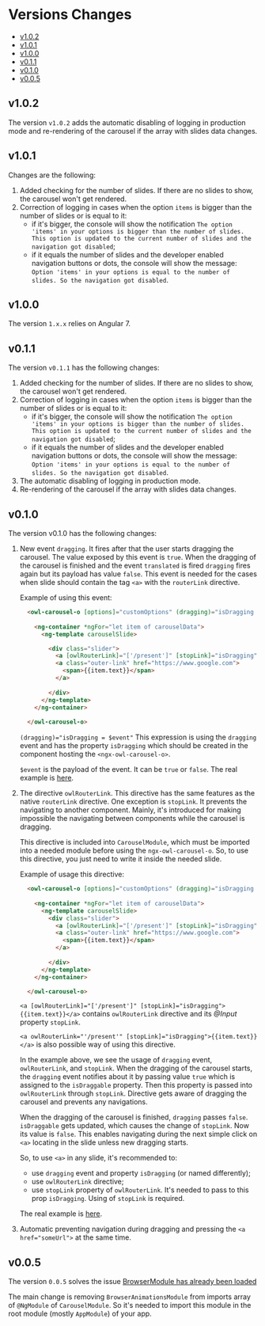 # Versions Changes

* [v1.0.2](#v1.0.2)
* [v1.0.1](#v1.0.1)
* [v1.0.0](#v1.0.0)
* [v0.1.1](#v0.1.1)
* [v0.1.0](#v0.1.0)
* [v0.0.5](#v0.0.5)

## v1.0.2

The version `v1.0.2` adds the automatic disabling of logging in production mode and re-rendering of the carousel if the array with slides data changes.

## v1.0.1

Changes are the following: 
1. Added checking for the number of slides. If there are no slides to show, the carousel won't get rendered. 
2. Correction of logging in cases when the option `items` is bigger than the number of slides or is equal to it:
    - if it's bigger, the console will show the notification  `The option 'items' in your options is bigger than the number of slides. This option is updated to the current number of slides and the navigation got disabled`;
    - if it equals the number of slides and the developer enabled navigation buttons or dots, the console will show the message: `Option 'items' in your options is equal to the number of slides. So the navigation got disabled`.

## v1.0.0
The version `1.x.x` relies on Angular 7. 

## v0.1.1
The version `v0.1.1` has the following changes:
1. Added checking for the number of slides. If there are no slides to show, the carousel won't get rendered. 
2. Correction of logging in cases when the option `items` is bigger than the number of slides or is equal to it:
    - if it's bigger, the console will show the notification  `The option 'items' in your options is bigger than the number of slides. This option is updated to the current number of slides and the navigation got disabled`;
    - if it equals the number of slides and the developer enabled navigation buttons or dots, the console will show the message: `Option 'items' in your options is equal to the number of slides. So the navigation got disabled`. 
3. The automatic disabling of logging in production mode.
4. Re-rendering of the carousel if the array with slides data changes.

## v0.1.0

The version v0.1.0 has the following changes:
1. New event `dragging`. It fires after that the user starts dragging the carousel. The value exposed by this event is `true`. When the dragging of the carousel is finished and the event `translated` is fired `dragging` fires again but its payload has value `false`. This event is needed for the cases when slide should contain the tag `<a>` with the `routerLink` directive.

    Example of using this event:
    ```html
      <owl-carousel-o [options]="customOptions" (dragging)="isDragging = $event">
            
        <ng-container *ngFor="let item of carouselData">
          <ng-template carouselSlide>

            <div class="slider">
              <a [owlRouterLink]="['/present']" [stopLink]="isDragging">{{item.text}}</a>
              <a class="outer-link" href="https://www.google.com">
                <span>{{item.text}}</span>
              </a>
                
            </div>
          </ng-template>
        </ng-container>
        
      </owl-carousel-o>
    ```
    `(dragging)="isDragging = $event"` This expression is using the `dragging` event and has the property `isDragging` which should be created in the component hosting the `<ngx-owl-carousel-o>`.

    `$event` is the payload of the event. It can be `true` or `false`.
    The real example is [here](https://github.com/vitalii-andriiovskyi/ngx-owl-carousel-o/blob/develop/apps/demo-owl-carousel/src/app/link/link.component.html).

2. The directive `owlRouterLink`. This directive has the same features as the native `routerLink` directive. One exception is `stopLink`. It prevents the navigating to another component. Mainly, it's introduced for making impossible the navigating between components while the carousel is dragging. 

    This directive is included into `CarouselModule`, which must be imported into a needed module before using the `ngx-owl-carousel-o`. So, to use this directive, you just need to write it inside the needed slide.

    Example of usage this directive:
    ```html
      <owl-carousel-o [options]="customOptions" (dragging)="isDragging = $event">
            
        <ng-container *ngFor="let item of carouselData">
          <ng-template carouselSlide>
            <div class="slider">
              <a [owlRouterLink]="['/present']" [stopLink]="isDragging">{{item.text}}</a>
              <a class="outer-link" href="https://www.google.com">
                <span>{{item.text}}</span>
              </a>
                
            </div>
          </ng-template>
        </ng-container>
        
      </owl-carousel-o>
    ```

    `<a [owlRouterLink]="['/present']" [stopLink]="isDragging">{{item.text}}</a>` contains `owlRouterLink` directive and its _*@Input*_ property `stopLink`. 

    `<a owlRouterLink="'/present'" [stopLink]="isDragging">{{item.text}}</a>` is also possible way of using this directive. 

    In the example above, we see the usage of `dragging` event, `owlRouterLink`, and `stopLink`.
    When the dragging of the carousel starts, the  `dragging` event notifies about it by passing value `true` which is assigned to the `isDraggable` property. Then this property is passed into  `owlRouterLink` through `stopLink`. Directive gets aware of dragging the carousel and prevents any navigations. 

    When the dragging of the carousel is finished, `dragging` passes `false`. `isDraggable` gets updated, which causes the change of `stopLink`. Now its value is `false`. This enables navigating during the next simple click on `<a>` locating in the slide unless new dragging starts. 

    So, to use `<a>` in any slide, it's recommended to:
    - use `dragging` event and property `isDragging` (or named differently);
    - use `owlRouterLink` directive;
    - use `stopLink` property of `owlRouterLink`. It's needed to pass to this prop `isDragging`. Using of `stopLink` is required. 

    The real example is [here](https://github.com/vitalii-andriiovskyi/ngx-owl-carousel-o/blob/develop/apps/demo-owl-carousel/src/app/link/link.component.html).
3. Automatic preventing navigation during dragging and pressing the `<a href="someUrl">` at the same time. 

## v0.0.5
The version `0.0.5` solves the issue [BrowserModule has already been loaded](https://github.com/vitalii-andriiovskyi/ngx-owl-carousel-o/issues/1)

The main change is removing `BrowserAnimationsModule` from imports array of `@NgModule` of `CarouselModule`.
So it's needed to import this module in the root module (mostly `AppModule`) of your app.